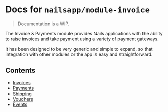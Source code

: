 # Docs for `nailsapp/module-invoice`
> Documentation is a WIP.


The Invoice & Payments module provides Nails applications with the ability to raise invoices and take payment using a variety of payment gateways.

It has been designed to be very generic and simple to expand, so that integration with other modules or the app is easy and straightforward.


## Contents

- [Invoices](invoices.md)
- [Payments](payments.md)
- [Shipping](shipping.md)
- [Vouchers](vouchers.md)
- [Events](events.md)
